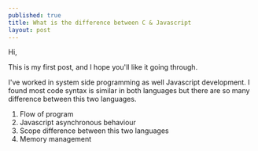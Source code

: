 ```yaml
---
published: true
title: What is the difference between C & Javascript 
layout: post
---
```

Hi, 

This is my first post, and I hope you'll like it going through.

I've worked in system side programming as well Javascript development. I found most code syntax is similar in both languages but there are so many difference between this two languages.

1) Flow of program
2) Javascript asynchronous behaviour
3) Scope difference between this two languages 
4) Memory management